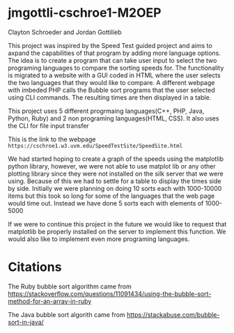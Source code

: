 # jmgottli-cschroe1-M2OEP
Clayton Schroeder and Jordan Gottilieb 

This project was inspired by the Speed Test guided project and aims to axpand the capabilities of that program by adding more language options. The idea is to create a program that can take user input to select the two programing languages to compare the sorting speeds for. The functionality is migrated to a website with a GUI coded in HTML where the user selects the two languages that they would like to compare. A different webpage with imbeded PHP calls the Bubble sort programs that the user selected using CLI commands. The resulting times are then displayed in a table. 

This project uses 5 different progrmaing languages(C++, PHP, Java, Python, Ruby) and 2 non programing languages(HTML, CSS). It also uses the CLI for file input transfer

This is the link to the webpage
`https://cschroe1.w3.uvm.edu/SpeedTestSite/SpeedSite.html`

We had started hoping to create a graph of the speeds using the matplotlib python library, however, we were not able to use matplot lib or any other plotting library since they were not installed on the silk server that we were using. Because of this we had to settle for a table to display the times side by side. Initially we were planning on doing 10 sorts each with 1000-10000 items but this took so long for some of the languages that the web page would time out. Instead we have done 5 sorts each with elements of 1000-5000

If we were to continue this project in the future we would like to request that matplotlib be properly installed on the server to implement this function. We would also like to implement even more programing languages. 

# Citations
The Ruby bubble sort algorithm came from https://stackoverflow.com/questions/11091434/using-the-bubble-sort-method-for-an-array-in-ruby

The Java bubble sort algorith came from https://stackabuse.com/bubble-sort-in-java/
